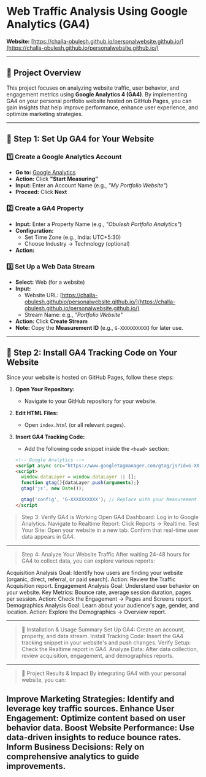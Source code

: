 # Web Traffic Analysis Using Google Analytics (GA4)  
**Website:** [https://challa-obulesh.github.io/personalwebsite.github.io/](https://challa-obulesh.github.io/personalwebsite.github.io/)

---

## 📌 Project Overview

This project focuses on analyzing website traffic, user behavior, and engagement metrics using **Google Analytics 4 (GA4)**. By implementing GA4 on your personal portfolio website hosted on GitHub Pages, you can gain insights that help improve performance, enhance user experience, and optimize marketing strategies.

---

## 🔹 Step 1: Set Up GA4 for Your Website

### 1️⃣ Create a Google Analytics Account  
- **Go to:** [Google Analytics](https://analytics.google.com/)  
- **Action:** Click **"Start Measuring"**  
- **Input:** Enter an Account Name (e.g., *"My Portfolio Website"*)  
- **Proceed:** Click **Next**

> 

### 2️⃣ Create a GA4 Property  
- **Input:** Enter a Property Name (e.g., *"Obulesh Portfolio Analytics"*)  
- **Configuration:**  
  - Set Time Zone (e.g., India: UTC+5:30)  
  - Choose Industry → Technology (optional)  
- **Action:** 
### 3️⃣ Set Up a Web Data Stream  
- **Select:** Web (for a website) 
- **Input:** 
  - Website URL: [https://challa-obulesh.githubio/personalwebsite.github.io/](https://challa-obulesh.github.io/personalwebsite.github.io/)  
  - Stream Name: e.g., *"Portfolio Website"*  
- **Action:** Click **Create Stream**  
- **Note:** Copy the **Measurement ID** (e.g., `G-XXXXXXXXXX`) for later use.



---

## 🔹 Step 2: Install GA4 Tracking Code on Your Website

Since your website is hosted on GitHub Pages, follow these steps:

1. **Open Your Repository:**  
   - Navigate to your GitHub repository for your website.
2. **Edit HTML Files:**  
   - Open `index.html` (or all relevant pages).
3. **Insert GA4 Tracking Code:**  
   - Add the following code snippet inside the `<head>` section:
   
   ```html
   <!-- Google Analytics -->
   <script async src="https://www.googletagmanager.com/gtag/js?id=G-XXXXXXXXXX"></script>
   <script>
     window.dataLayer = window.dataLayer || [];
     function gtag(){dataLayer.push(arguments);}
     gtag('js', new Date());
   
     gtag('config', 'G-XXXXXXXXXX'); // Replace with your Measurement ID
   </script
>Step 3: Verify GA4 is Working
Open GA4 Dashboard:
Log in to Google Analytics.
Navigate to Realtime Report:
Click Reports → Realtime. 
Test Your Site:
Open your website in a new tab.
Confirm that real-time user data appears in GA4.

----



>Step 4: Analyze Your Website Traffic
After waiting 24-48 hours for GA4 to collect data, you can explore various reports:

Acquisition Analysis
Goal: Identify how users are finding your website (organic, direct, referral, or paid search).
Action: Review the Traffic Acquisition report.
Engagement Analysis
Goal: Understand user behavior on your website.
Key Metrics: Bounce rate, average session duration, pages per session.
Action: Check the Engagement → Pages and Screens report.
Demographics Analysis
Goal: Learn about your audience's age, gender, and location.
Action: Explore the Demographics → Overview report.

----

  
>🚀 Installation & Usage Summary
Set Up GA4:
Create an account, property, and data stream.
Install Tracking Code:
Insert the GA4 tracking snippet in your website's <head> and push changes.
Verify Setup:
Check the Realtime report in GA4.
Analyze Data:
After data collection, review acquisition, engagement, and demographics reports.

  ----


>📢 Project Results & Impact
By integrating GA4 with your personal website, you can:

Improve Marketing Strategies: Identify and leverage key traffic sources.
Enhance User Engagement: Optimize content based on user behavior data.
Boost Website Performance: Use data-driven insights to reduce bounce rates.
Inform Business Decisions: Rely on comprehensive analytics to guide improvements.
---
